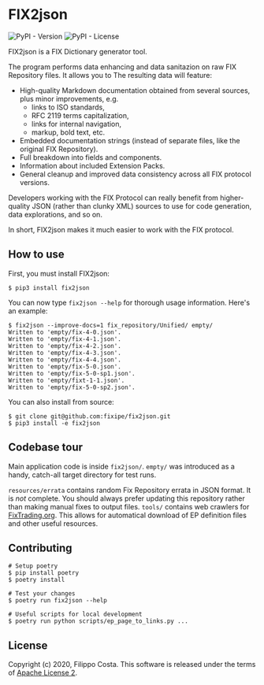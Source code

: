 # FIX2json

![PyPI - Version](https://img.shields.io/pypi/v/fix2json)
![PyPI - License](https://img.shields.io/pypi/l/fix2json)

FIX2json is a FIX Dictionary generator tool.

The program performs data enhancing and data sanitazion on raw FIX Repository files. It allows you to  The resulting data will feature:

- High-quality Markdown documentation obtained from several sources, plus
  minor improvements, e.g.
  * links to ISO standards,
  * RFC 2119 terms capitalization,
  * links for internal navigation,
  * markup, bold text, etc.
- Embedded documentation strings (instead of separate files, like the
  original FIX Repository).
- Full breakdown into fields and components.
- Information about included Extension Packs.
- General cleanup and improved data consistency across all FIX protocol
  versions.

Developers working with the FIX Protocol can really benefit from higher-quality JSON (rather than clunky XML) sources to use for code generation, data explorations, and so on.

In short, FIX2json makes it much easier to work with the FIX protocol.

## How to use

First, you must install FIX2json:

    $ pip3 install fix2json

You can now type `fix2json --help` for thorough usage information. Here's an example:

    $ fix2json --improve-docs=1 fix_repository/Unified/ empty/
    Written to 'empty/fix-4-0.json'.
    Written to 'empty/fix-4-1.json'.
    Written to 'empty/fix-4-2.json'.
    Written to 'empty/fix-4-3.json'.
    Written to 'empty/fix-4-4.json'.
    Written to 'empty/fix-5-0.json'.
    Written to 'empty/fix-5-0-sp1.json'.
    Written to 'empty/fixt-1-1.json'.
    Written to 'empty/fix-5-0-sp2.json'.

You can also install from source:

    $ git clone git@github.com:fixipe/fix2json.git
    $ pip3 install -e fix2json

## Codebase tour

Main application code is inside `fix2json/`. `empty/` was introduced as a handy, catch-all target directory for test runs.

`resources/errata` contains random Fix Repository errata in JSON format. It is *not* complete. You should always prefer updating this repository rather than making manual fixes to output files.
`tools/` contains web crawlers for [FixTrading.org](https://fixtrading.org). This allows for automatical download of EP definition files and other useful resources.

## Contributing

```
# Setup poetry
$ pip install poetry
$ poetry install

# Test your changes
$ poetry run fix2json --help

# Useful scripts for local development
$ poetry run python scripts/ep_page_to_links.py ...
```

## License

Copyright (c) 2020, Filippo Costa. This software is released under the terms of [Apache License 2](https://www.apache.org/licenses/LICENSE-2.0.txt).
